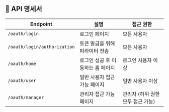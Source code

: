 ## 📌 API 명세서

| Endpoint                  | 설명                                   | 접근 권한             |
|---------------------------|--------------------------------------|----------------------|
| `/oauth/login`            | 로그인 페이지                          | 모든 사용자     |
| `/oauth/login/authorization` | 토큰 발급을 위해 파라미터 전송            | 모든 사용자     |
| `/oauth/home`             | 로그인 성공 후 이동하는 홈 페이지         | 로그인 사용자 이상      |
| `/oauth/user`             | 일반 사용자 접근 가능 페이지              | 일반 사용자 이상        |
| `/oauth/manager`          | 관리자 접근 가능 페이지                  | 관리자 (하위 권한 모두 접근 가능) |
